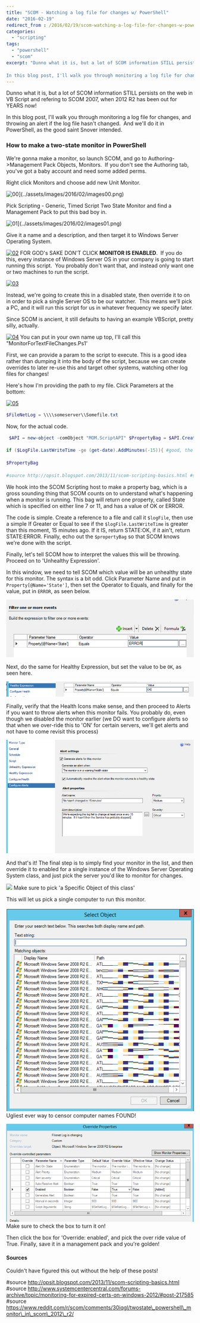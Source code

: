```yaml
---
title: "SCOM - Watching a log file for changes w/ PowerShell"
date: "2016-02-19"
redirect_from : /2016/02/19/scom-watching-a-log-file-for-changes-w-powershell
categories: 
  - "scripting"
tags: 
  - "powershell"
  - "scom"
excerpt: "Dunno what it is, but a lot of SCOM information STILL persists on the web in VB Script and refering to SCOM 2007, when 2012 R2 has been out for YEARS now!

In this blog post, I'll walk you through monitoring a log file for changes, and throwing an alert if the log file hasn't changed.  And we'll do it in PowerShell, as the good saint Snover intended."
---
```


Dunno what it is, but a lot of SCOM information STILL persists on the web in VB Script and refering to SCOM 2007, when 2012 R2 has been out for YEARS now!

In this blog post, I'll walk you through monitoring a log file for changes, and throwing an alert if the log file hasn't changed.  And we'll do it in PowerShell, as the good saint Snover intended.

### How to make a two-state monitor in PowerShell

We're gonna make a monitor, so launch SCOM, and go to Authoring->Management Pack Objects, Monitors.  If you don't see the Authoring tab, you've got a baby account and need some added perms.

Right click Monitors and choose add new Unit Monitor.

![00](images/00.png)](../assets/images/2016/02/images00.png)

Pick Scripting - Generic, Timed Script Two State Monitor and find a Management Pack to put this bad boy in.

![01](https://foxdeploy.files.wordpress.com/2016/02/01.png?w=440)](../assets/images/2016/02/images01.png)

Give it a name and a description, and then target it to Windows Server Operating System.

[![02](https://foxdeploy.files.wordpress.com/2016/02/02.png?w=636)](../assets/images/2016/02/images02.png) FOR GOD's SAKE DON'T CLICK **MONITOR IS ENABLED**.  If you do this, every instance of Windows Server OS in your company is going to start running this script.  You probably don't want that, and instead only want one or two machines to run the script.

[![03](https://foxdeploy.files.wordpress.com/2016/02/03.png?w=561)](../assets/images/2016/02/images03.png)

Instead, we're going to create this in a disabled state, then override it to on in order to pick a single Server OS to be our watcher.  This means we'll pick a PC, and it will run this script for us in whatever frequency we specify later.

Since SCOM is ancient, it still defaults to having an example VBScript, pretty silly, actually.

[![04](https://foxdeploy.files.wordpress.com/2016/02/04.png?w=636)](../assets/images/2016/02/images04.png) You can put in your own name up top, I'll call this "MonitorForTextFileChanges.Ps1'

First, we can provide a param to the script to execute. This is a good idea rather than dumping it into the body of the script, because we can create overrides to later re-use this and target other systems, watching other log files for changes!

Here's how I'm providing the path to my file. Click Parameters at the bottom:

[![05](https://foxdeploy.files.wordpress.com/2016/02/05.png?w=352)](../assets/images/2016/02/images/05.png)

```powershell
$FileNetLog = \\\\someserver\\Somefile.txt
```

Now, for the actual code.

```powershell
 $API = new-object -comObject "MOM.ScriptAPI" $PropertyBag = $API.CreatePropertyBag() $LogFile = get-item $FileNetLog

if ($LogFile.LastWriteTime -ge (get-date).AddMinutes(-15)){ #good, the file has changed, lets emit a positive object $PropertyBag.addValue("State", "OK") } else{ #no is good, the file hasn't changed, let's emit a fail $PropertyBag.addValue("State", "ERROR") }

$PropertyBag

#source http://opsit.blogspot.com/2013/11/scom-scripting-basics.html #source http://www.systemcentercentral.com/forums-archive/topic/monitoring-for-expired-certs-on-windows-2012/#post-217585 #source https://www.reddit.com/r/scom/comments/30iqgl/twostate\_powershell\_monitor\_in\_scom\_2012\_r2/ 
```

We hook into the SCOM Scripting host to make a property bag, which is a gross sounding thing that SCOM counts on to understand what's happening when a monitor is running. This bag will return one property, called State which is specified on either line 7 or 11, and has a value of OK or ERROR.

The code is simple. Create a reference to a file and call it `$logFile`, then use a simple If Greater or Equal to see if the `$logFile.LastWriteTime` is greater than this moment, 15 minutes ago. If it IS, return STATE:OK, if it ain't, return STATE:ERROR. Finally, echo out the `$propertyBag` so that SCOM knows we're done with the script.

Finally, let's tell SCOM how to interpret the values this will be throwing. Proceed on to 'Unhealthy Expression'.

In this window, we need to tell SCOM which value will be an unhealthy state for this monitor. The syntax is a bit odd. Click Parameter Name and put in `Property[@Name='State']`, then set the Operator to Equals, and finally for the value, put in `ERROR`, as seen below.

![](../assets/images/2016/02/images/06.png)

Next, do the same for Healthy Expression, but set the value to be `OK`, as seen here.

![](../assets/images/2016/02/images/07.png)

Finally, verify that the Health Icons make sense, and then proceed to Alerts if you want to throw alerts when this monitor fails. You probably do, even though we disabled the monitor earlier (we DO want to configure alerts so that when we over-ride this to 'ON' for certain servers, we'll get alerts and not have to come revisit this process)

![](../assets/images/2016/02/images/08.png)

And that's it! The final step is to simply find your monitor in the list, and then override it to enabled for a single instance of the Windows Server Operating System class, and just pick the server you'd like to monitor for changes.

![](../assets/images/2016/02/images09.png) Make sure to pick 'a Specific Object of this class'

This will let us pick a single computer to run this monitor.

![](../assets/images/2016/02/images/10.png) Ugliest ever way to censor computer names FOUND!

![](../assets/images/2016/02/images/11.png) Make sure to check the box to turn it on!

Then click the box for 'Override: enabled', and pick the over ride value of True. Finally, save it in a management pack and you're golden!

#### Sources

Couldn't have figured this out without the help of these posts!

#source http://opsit.blogspot.com/2013/11/scom-scripting-basics.html #source http://www.systemcentercentral.com/forums-archive/topic/monitoring-for-expired-certs-on-windows-2012/#post-217585 #source https://www.reddit.com/r/scom/comments/30iqgl/twostate\_powershell\_monitor\_in\_scom\_2012\_r2/

